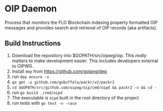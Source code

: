 OIP Daemon
===

Process that monitors the FLO Blockchain indexing property formatted OIP messages and provides search and retrieval of
OIP records (aka artifacts).

## Build Instructions

1. Download the repository into $GOPATH/src/oipwg/oip. This _really_ matters to make development easier. This includes
developers external to OIPWG.
2. Install `dep` from https://github.com/golang/dep
3. run `dep ensure -v`
4. `go get -u github.com/gobuffalo/packr/v2/packr2`
5. `cd $GOPATH/src/github.com/oipwg/oip/cmd/oipd && packr2 -v && cd -`
6. run `go build ./cmd/oipd`
7. The executable is `oipd` built in the root directory of the project
8. run tests with `go test -v -race`

